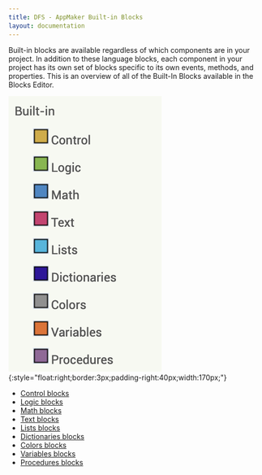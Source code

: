 ```yaml
---
title: DFS - AppMaker Built-in Blocks
layout: documentation
---
```


Built-in blocks are available regardless of which components are in your project. In addition to these language blocks, each component in your project has its own set of blocks specific to its own events, methods, and properties. This is an overview of all of the Built-In Blocks available in the Blocks Editor.

![Screenshot of the built-in blocks list](images/builtin.png){:style="float:right;border:3px;padding-right:40px;width:170px;"}

* [Control blocks](control.html)
* [Logic blocks](logic.html)
* [Math blocks](math.html)
* [Text blocks](text.html)
* [Lists blocks](lists.html)
* [Dictionaries blocks](dictionaries.html)
* [Colors blocks](colors.html)
* [Variables blocks](variables.html)
* [Procedures blocks](procedures.html)
